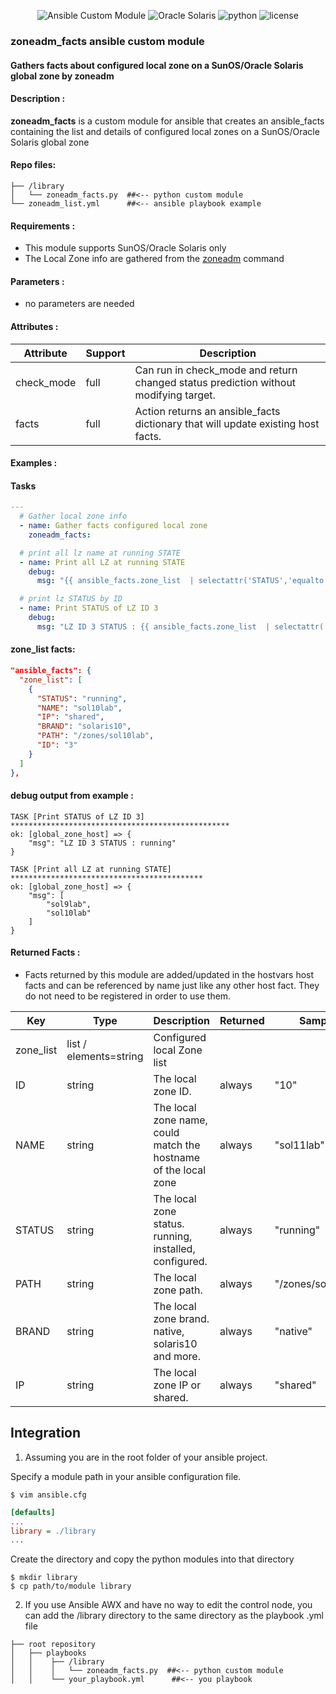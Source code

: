 <meta name="author" content="Marco Noce">
<meta name="description" content="Gathers facts about configured local zone on a SunOS/Oracle Solaris global zone by zoneadm">
<meta name="copyright" content="Marco Noce 2024">
<meta name="keywords" content="ansible, module, fact, solaris, zoneadm, zone">
<meta name="google-site-verification" content="iy1EPGFS1au6DuSC5R4as3Ipr0LymDVNU3vSHJIrrng" />

<div align="center">

![Ansible Custom Module][ansible-shield]
![Oracle Solaris][solaris-shield]
![python][python-shield]
![license][license-shield]

</div>


### zoneadm_facts ansible custom module
#### Gathers facts about configured local zone on a SunOS/Oracle Solaris global zone by zoneadm

#### Description :

<b>zoneadm_facts</b> is a custom module for ansible that creates an ansible_facts containing the list and details of configured local zones on a SunOS/Oracle Solaris global zone

#### Repo files:

```
├── /library                
│   └── zoneadm_facts.py  ##<-- python custom module
└── zoneadm_list.yml      ##<-- ansible playbook example
```

#### Requirements :

*  This module supports SunOS/Oracle Solaris only
*  The Local Zone info are gathered from the [zoneadm] command

#### Parameters :

*  no parameters are needed

#### Attributes :

|Attribute |Support|Description                                                                         |
|----------|-------|------------------------------------------------------------------------------------|
|check_mode|full   |Can run in check_mode and return changed status prediction without modifying target.|
|facts     |full   |Action returns an ansible_facts dictionary that will update existing host facts.    |

#### Examples :

#### Tasks
```yaml
---
  # Gather local zone info
  - name: Gather facts configured local zone
    zoneadm_facts:

  # print all lz name at running STATE
  - name: Print all LZ at running STATE
    debug:
      msg: "{{ ansible_facts.zone_list  | selectattr('STATUS','equalto', 'running' ) | map(attribute='NAME') }}"

  # print lz STATUS by ID
  - name: Print STATUS of LZ ID 3
    debug:
      msg: "LZ ID 3 STATUS : {{ ansible_facts.zone_list  | selectattr('ID','equalto', '3' ) | map(attribute='STATUS') | first }}"

```
#### zone_list facts:
```json
"ansible_facts": {
  "zone_list": [
    {
      "STATUS": "running",
      "NAME": "sol10lab",
      "IP": "shared",
      "BRAND": "solaris10",
      "PATH": "/zones/sol10lab",
      "ID": "3"
    }
  ]
},
```
#### debug output from example :
```
TASK [Print STATUS of LZ ID 3] *************************************************
ok: [global_zone_host] => {
    "msg": "LZ ID 3 STATUS : running"
}
```
```
TASK [Print all LZ at running STATE] *******************************************
ok: [global_zone_host] => {
    "msg": [
        "sol9lab",
        "sol10lab"
    ]
}
```
#### Returned Facts :

*  Facts returned by this module are added/updated in the hostvars host facts and can be referenced by name just like any other host fact. They do not need to be registered in order to use them.

|Key       |Type                  |Description                                                                       |Returned|Sample            |
|----------|----------------------|----------------------------------------------------------------------------------|------- |------------------|
|zone_list |list / elements=string|Configured local Zone list                                                        |        |                  |
|ID        |string                |The local zone ID.                                                                |always  |"10"              |
|NAME      |string                |The local zone name, could match the hostname of the local zone                   |always  |"sol11lab"        |
|STATUS    |string                |The local zone status. running, installed, configured.                            |always  |"running"         |
|PATH      |string                |The local zone path.                                                              |always  |"/zones/sol11lab" |
|BRAND     |string                |The local zone brand. native, solaris10 and more.                                 |always  |"native"          |
|IP        |string                |The local zone IP or shared.                                                      |always  |"shared"          |

## Integration

1. Assuming you are in the root folder of your ansible project.

Specify a module path in your ansible configuration file.

```shell
$ vim ansible.cfg
```
```ini
[defaults]
...
library = ./library
...
```

Create the directory and copy the python modules into that directory

```shell
$ mkdir library
$ cp path/to/module library
```

2. If you use Ansible AWX and have no way to edit the control node, you can add the /library directory to the same directory as the playbook .yml file

```
├── root repository
│   ├── playbooks
│   │    ├── /library                
│   │    │   └── zoneadm_facts.py  ##<-- python custom module
│   │    └── your_playbook.yml      ##<-- you playbook
```   

[ansible-shield]: https://img.shields.io/badge/Ansible-custom%20module-blue?style=for-the-badge&logo=ansible&logoColor=lightgrey
[solaris-shield]: https://img.shields.io/badge/oracle-solaris-red?style=for-the-badge&logo=oracle&logoColor=red
[python-shield]: https://img.shields.io/badge/python-blue?style=for-the-badge&logo=python&logoColor=yellow
[license-shield]: https://img.shields.io/github/license/nomakcooper/zoneadm_facts?style=for-the-badge&label=LICENSE

[zoneadm]: https://docs.oracle.com/en/operating-systems/solaris/oracle-solaris/11.4/use-zones/using-zoneadm-command.html
